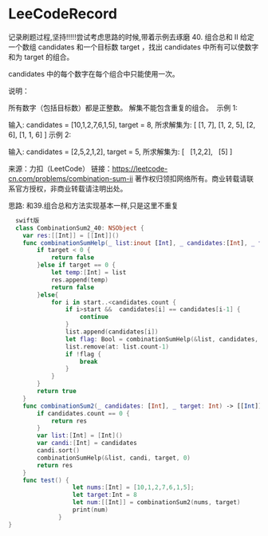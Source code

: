 # LeeCodeRecord
记录刷题过程,坚持!!!!!尝试考虑思路的时候,带着示例去琢磨
40. 组合总和 II
给定一个数组 candidates 和一个目标数 target ，找出 candidates 中所有可以使数字和为 target 的组合。

candidates 中的每个数字在每个组合中只能使用一次。

说明：

所有数字（包括目标数）都是正整数。
解集不能包含重复的组合。 
示例 1:

输入: candidates = [10,1,2,7,6,1,5], target = 8,
所求解集为:
[
  [1, 7],
  [1, 2, 5],
  [2, 6],
  [1, 1, 6]
]
示例 2:

输入: candidates = [2,5,2,1,2], target = 5,
所求解集为:
[
  [1,2,2],
  [5]
]

来源：力扣（LeetCode）
链接：https://leetcode-cn.com/problems/combination-sum-ii
著作权归领扣网络所有。商业转载请联系官方授权，非商业转载请注明出处。

思路: 和39.组合总和方法实现基本一样,只是这里不重复

```swift
  swift版
  class CombinationSum2_40: NSObject {
    var res:[[Int]] = [[Int]]()
    func combinationSumHelp(_ list:inout [Int], _ candidates:[Int], _ target:Int, _ start: Int) -> Bool {
        if target < 0 {
            return false
        }else if target == 0 {
            let temp:[Int] = list
            res.append(temp)
            return false
        }else{
            for i in start..<candidates.count {
                if i>start &&  candidates[i] == candidates[i-1] {
                    continue
                }
                list.append(candidates[i])
                let flag: Bool = combinationSumHelp(&list, candidates, target - candidates[i], i+1)
                list.remove(at: list.count-1)
                if !flag {
                    break
                }
            }
        }
        return true
    }
    func combinationSum2(_ candidates: [Int], _ target: Int) -> [[Int]] {
        if candidates.count == 0 {
            return res
        }
        var list:[Int] = [Int]()
        var candi:[Int] = candidates
        candi.sort()
        combinationSumHelp(&list, candi, target, 0)
        return res
    }
    func test() {
                  let nums:[Int] = [10,1,2,7,6,1,5];
                  let target:Int = 8
                  let num:[[Int]] = combinationSum2(nums, target)
                  print(num)
              }
}
```
